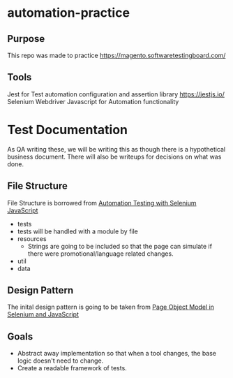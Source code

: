 # automation-practice

## Purpose
This repo was made to practice https://magento.softwaretestingboard.com/

## Tools
Jest for Test automation configuration and assertion library https://jestjs.io/
Selenium Webdriver Javascript for Automation functionality

# Test Documentation
As QA writing these, we will be writing this as though there is a hypothetical business document. There will also be writeups for decisions on what was done.

## File Structure
File Structure is borrowed from [Automation Testing with Selenium JavaScript](https://www.lambdatest.com/blog/automation-testing-with-selenium-javascript/)
- tests
-   tests will be handled with a module by file
- resources
  - Strings are going to be included so that the page can simulate if there were promotional/language related changes.
- util
- data

## Design Pattern
The inital design pattern is going to be taken from [Page Object Model in Selenium and JavaScript](https://www.browserstack.com/guide/page-object-model-using-selenium-javascript) 

## Goals
- Abstract away implementation so that when a tool changes, the base logic doesn't need to change.  
- Create a readable framework of tests.

